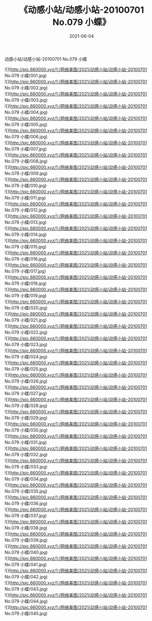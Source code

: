 ﻿---
layout: post
title:  《动感小站/动感小站-20100701 No.079 小蝶》
date:   2021-06-04
img: http://pic.660000.xyz/1:/网络美图/2021/动感小站/动感小站-20100701 No.079 小蝶/000.jpg
categories: [美女, 清纯, 唯美]
---

动感小站/动感小站-20100701 No.079 小蝶

 ![](http://pic.660000.xyz/1:/网络美图/2021/动感小站/动感小站-20100701 No.079 小蝶/001.jpg) <br>![](http://pic.660000.xyz/1:/网络美图/2021/动感小站/动感小站-20100701 No.079 小蝶/002.jpg) <br>![](http://pic.660000.xyz/1:/网络美图/2021/动感小站/动感小站-20100701 No.079 小蝶/003.jpg) <br>![](http://pic.660000.xyz/1:/网络美图/2021/动感小站/动感小站-20100701 No.079 小蝶/004.jpg) <br>![](http://pic.660000.xyz/1:/网络美图/2021/动感小站/动感小站-20100701 No.079 小蝶/005.jpg) <br>![](http://pic.660000.xyz/1:/网络美图/2021/动感小站/动感小站-20100701 No.079 小蝶/006.jpg) <br>![](http://pic.660000.xyz/1:/网络美图/2021/动感小站/动感小站-20100701 No.079 小蝶/007.jpg) <br>![](http://pic.660000.xyz/1:/网络美图/2021/动感小站/动感小站-20100701 No.079 小蝶/008.jpg) <br>![](http://pic.660000.xyz/1:/网络美图/2021/动感小站/动感小站-20100701 No.079 小蝶/009.jpg) <br>![](http://pic.660000.xyz/1:/网络美图/2021/动感小站/动感小站-20100701 No.079 小蝶/010.jpg) <br>![](http://pic.660000.xyz/1:/网络美图/2021/动感小站/动感小站-20100701 No.079 小蝶/011.jpg) <br>![](http://pic.660000.xyz/1:/网络美图/2021/动感小站/动感小站-20100701 No.079 小蝶/012.jpg) <br>![](http://pic.660000.xyz/1:/网络美图/2021/动感小站/动感小站-20100701 No.079 小蝶/013.jpg) <br>![](http://pic.660000.xyz/1:/网络美图/2021/动感小站/动感小站-20100701 No.079 小蝶/014.jpg) <br>![](http://pic.660000.xyz/1:/网络美图/2021/动感小站/动感小站-20100701 No.079 小蝶/015.jpg) <br>![](http://pic.660000.xyz/1:/网络美图/2021/动感小站/动感小站-20100701 No.079 小蝶/016.jpg) <br>![](http://pic.660000.xyz/1:/网络美图/2021/动感小站/动感小站-20100701 No.079 小蝶/017.jpg) <br>![](http://pic.660000.xyz/1:/网络美图/2021/动感小站/动感小站-20100701 No.079 小蝶/018.jpg) <br>![](http://pic.660000.xyz/1:/网络美图/2021/动感小站/动感小站-20100701 No.079 小蝶/019.jpg) <br>![](http://pic.660000.xyz/1:/网络美图/2021/动感小站/动感小站-20100701 No.079 小蝶/020.jpg) <br>![](http://pic.660000.xyz/1:/网络美图/2021/动感小站/动感小站-20100701 No.079 小蝶/021.jpg) <br>![](http://pic.660000.xyz/1:/网络美图/2021/动感小站/动感小站-20100701 No.079 小蝶/022.jpg) <br>![](http://pic.660000.xyz/1:/网络美图/2021/动感小站/动感小站-20100701 No.079 小蝶/023.jpg) <br>![](http://pic.660000.xyz/1:/网络美图/2021/动感小站/动感小站-20100701 No.079 小蝶/024.jpg) <br>![](http://pic.660000.xyz/1:/网络美图/2021/动感小站/动感小站-20100701 No.079 小蝶/025.jpg) <br>![](http://pic.660000.xyz/1:/网络美图/2021/动感小站/动感小站-20100701 No.079 小蝶/026.jpg) <br>![](http://pic.660000.xyz/1:/网络美图/2021/动感小站/动感小站-20100701 No.079 小蝶/027.jpg) <br>![](http://pic.660000.xyz/1:/网络美图/2021/动感小站/动感小站-20100701 No.079 小蝶/028.jpg) <br>![](http://pic.660000.xyz/1:/网络美图/2021/动感小站/动感小站-20100701 No.079 小蝶/029.jpg) <br>![](http://pic.660000.xyz/1:/网络美图/2021/动感小站/动感小站-20100701 No.079 小蝶/030.jpg) <br>![](http://pic.660000.xyz/1:/网络美图/2021/动感小站/动感小站-20100701 No.079 小蝶/031.jpg) <br>![](http://pic.660000.xyz/1:/网络美图/2021/动感小站/动感小站-20100701 No.079 小蝶/032.jpg) <br>![](http://pic.660000.xyz/1:/网络美图/2021/动感小站/动感小站-20100701 No.079 小蝶/033.jpg) <br>![](http://pic.660000.xyz/1:/网络美图/2021/动感小站/动感小站-20100701 No.079 小蝶/034.jpg) <br>![](http://pic.660000.xyz/1:/网络美图/2021/动感小站/动感小站-20100701 No.079 小蝶/035.jpg) <br>![](http://pic.660000.xyz/1:/网络美图/2021/动感小站/动感小站-20100701 No.079 小蝶/036.jpg) <br>![](http://pic.660000.xyz/1:/网络美图/2021/动感小站/动感小站-20100701 No.079 小蝶/037.jpg) <br>![](http://pic.660000.xyz/1:/网络美图/2021/动感小站/动感小站-20100701 No.079 小蝶/038.jpg) <br>![](http://pic.660000.xyz/1:/网络美图/2021/动感小站/动感小站-20100701 No.079 小蝶/039.jpg) <br>![](http://pic.660000.xyz/1:/网络美图/2021/动感小站/动感小站-20100701 No.079 小蝶/040.jpg) <br>![](http://pic.660000.xyz/1:/网络美图/2021/动感小站/动感小站-20100701 No.079 小蝶/041.jpg) <br>![](http://pic.660000.xyz/1:/网络美图/2021/动感小站/动感小站-20100701 No.079 小蝶/042.jpg) <br>![](http://pic.660000.xyz/1:/网络美图/2021/动感小站/动感小站-20100701 No.079 小蝶/043.jpg) <br>![](http://pic.660000.xyz/1:/网络美图/2021/动感小站/动感小站-20100701 No.079 小蝶/044.jpg) <br>![](http://pic.660000.xyz/1:/网络美图/2021/动感小站/动感小站-20100701 No.079 小蝶/045.jpg) <br>